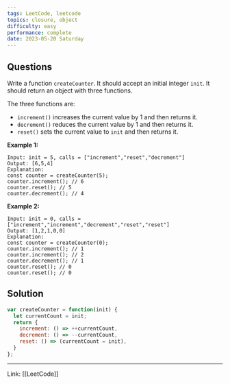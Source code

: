```yaml
---
tags: LeetCode, leetcode
topics: closure, object
difficulty: easy
performance: complete
date: 2023-05-20 Saturday
---
```


## Questions

Write a function `createCounter`. It should accept an initial integer `init`. It should return an object with three functions.

The three functions are:

-   `increment()` increases the current value by 1 and then returns it.
-   `decrement()` reduces the current value by 1 and then returns it.
-   `reset()` sets the current value to `init` and then returns it.

**Example 1:**

```
Input: init = 5, calls = ["increment","reset","decrement"]
Output: [6,5,4]
Explanation:
const counter = createCounter(5);
counter.increment(); // 6
counter.reset(); // 5
counter.decrement(); // 4
```

**Example 2:**

```
Input: init = 0, calls = ["increment","increment","decrement","reset","reset"]
Output: [1,2,1,0,0]
Explanation:
const counter = createCounter(0);
counter.increment(); // 1
counter.increment(); // 2
counter.decrement(); // 1
counter.reset(); // 0
counter.reset(); // 0
```

## Solution

```javascript
var createCounter = function(init) {
  let currentCount = init;
  return {
    increment: () => ++currentCount,
    decrement: () => --currentCount,
    reset: () => (currentCount = init),
  }
};
```

---
Link: [[LeetCode]]
